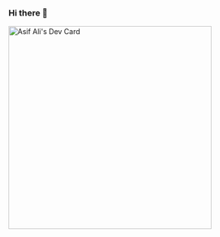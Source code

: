 ### Hi there 👋

<!--
**asifazamali/asifazamali** is a ✨ _special_ ✨ repository because its `README.md` (this file) appears on your GitHub profile.

Here are some ideas to get you started:

- 🔭 I’m currently working on ...
- 🌱 I’m currently learning ...
- 👯 I’m looking to collaborate on ...
- 🤔 I’m looking for help with ...
- 💬 Ask me about ...
- 📫 How to reach me: ...
- 😄 Pronouns: ...
- ⚡ Fun fact: ...
-->

<a href="https://app.daily.dev/asifali2096">
  <img src="https://api.daily.dev/devcards/74a728f8e85246b6b7cb7d4bc9364396.png?r=99n" width="400" alt="Asif Ali's Dev Card"/>
</a>
